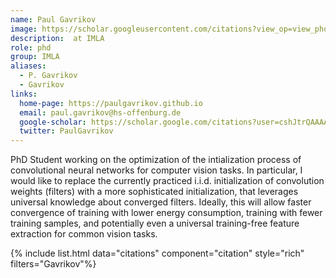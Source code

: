 ```yaml
---
name: Paul Gavrikov
image: https://scholar.googleusercontent.com/citations?view_op=view_photo&user=cshJtrQAAAAJ&citpid=1
description:  at IMLA
role: phd
group: IMLA
aliases:
  - P. Gavrikov
  - Gavrikov
links:
  home-page: https://paulgavrikov.github.io
  email: paul.gavrikov@hs-offenburg.de
  google-scholar: https://scholar.google.com/citations?user=cshJtrQAAAAJ&hl=en
  twitter: PaulGavrikov
---
```


PhD Student working on the optimization of the intialization process of convolutional neural networks for computer vision tasks. In particular, I would like to replace the currently practiced i.i.d. initialization of convolution weights (filters) with a more sophisticated initialization, that leverages universal knowledge about converged filters. Ideally, this will allow faster convergence of training with lower energy consumption, training with fewer training samples, and potentially even a universal training-free feature extraction for common vision tasks.

{% include list.html data="citations" component="citation" style="rich" filters="Gavrikov"%}
